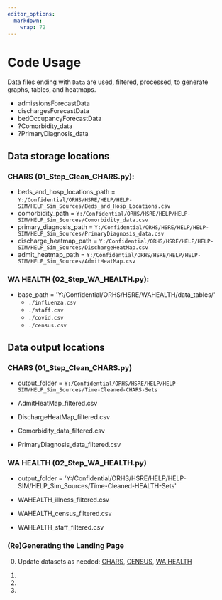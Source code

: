 ```yaml
---
editor_options: 
  markdown: 
    wrap: 72
---
```


# Code Usage

Data files ending with `Data` are used, filtered, processed, to generate
graphs, tables, and heatmaps.

-   admissionsForecastData
-   dischargesForecastData
-   bedOccupancyForecastData
-   ?Comorbidity_data
-   ?PrimaryDiagnosis_data

## Data storage locations

### CHARS (01_Step_Clean_CHARS.py):

-   beds_and_hosp_locations_path =
    `Y:/Confidential/ORHS/HSRE/HELP/HELP-SIM/HELP_Sim_Sources/Beds_and_Hosp_Locations.csv`
-   comorbidity_path =
    `Y:/Confidential/ORHS/HSRE/HELP/HELP-SIM/HELP_Sim_Sources/Comorbidity_data.csv`
-   primary_diagnosis_path =
    `Y:/Confidential/ORHS/HSRE/HELP/HELP-SIM/HELP_Sim_Sources/PrimaryDiagnosis_data.csv`
-   discharge_heatmap_path =
    `Y:/Confidential/ORHS/HSRE/HELP/HELP-SIM/HELP_Sim_Sources/DischargeHeatMap.csv`
-   admit_heatmap_path =
    `Y:/Confidential/ORHS/HSRE/HELP/HELP-SIM/HELP_Sim_Sources/AdmitHeatMap.csv`

### WA HEALTH (02_Step_WA_HEALTH.py):

-   base_path = 'Y:/Confidential/ORHS/HSRE/WAHEALTH/data_tables/'
    -   `./influenza.csv`
    -   `./staff.csv`
    -   `./covid.csv`
    -   `./census.csv`

## Data output locations

### CHARS (01_Step_Clean_CHARS.py)

-   output_folder =
    `Y:/Confidential/ORHS/HSRE/HELP/HELP-SIM/HELP_Sim_Sources/Time-Cleaned-CHARS-Sets`

-   AdmitHeatMap_filtered.csv

-   DischargeHeatMap_filtered.csv

-   Comorbidity_data_filtered.csv

-   PrimaryDiagnosis_data_filtered.csv

### WA HEALTH (02_Step_WA_HEALTH.py)

-   output_folder =
    'Y:/Confidential/ORHS/HSRE/HELP/HELP-SIM/HELP_Sim_Sources/Time-Cleaned-HEALTH-Sets'

-   WAHEALTH_illness_filtered.csv

-   WAHEALTH_census_filtered.csv

-   WAHEALTH_staff_filtered.csv

### (Re)Generating the Landing Page

0.  Update datasets as needed: [CHARS](), [CENSUS](), [WA HEALTH]()

1.  

2.  

3.  
